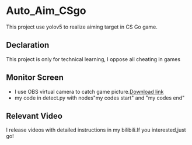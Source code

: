 # Auto_Aim_CSgo
This project use yolov5 to realize aiming target in CS Go game.

## Declaration
This project is only for technical learning, I oppose all cheating in games

## Monitor Screen
* I use OBS virtual camera to catch game picture.[Download link](https://obsproject.com/)
* my code in detect.py with nodes"my codes start" and "my codes end"

## Relevant Video
I release videos with detailed instructions in my bilibili.If you interested,just go!
